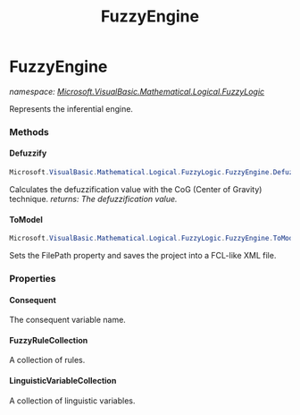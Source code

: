 ﻿---
title: FuzzyEngine
---

# FuzzyEngine
_namespace: [Microsoft.VisualBasic.Mathematical.Logical.FuzzyLogic](N-Microsoft.VisualBasic.Mathematical.Logical.FuzzyLogic.html)_

Represents the inferential engine.

### Methods

#### Defuzzify
```csharp
Microsoft.VisualBasic.Mathematical.Logical.FuzzyLogic.FuzzyEngine.Defuzzify
```
Calculates the defuzzification value with the CoG (Center of Gravity) technique.
_returns: The defuzzification value._

#### ToModel
```csharp
Microsoft.VisualBasic.Mathematical.Logical.FuzzyLogic.FuzzyEngine.ToModel
```
Sets the FilePath property and saves the project into a FCL-like XML file.



### Properties

#### Consequent
The consequent variable name.
#### FuzzyRuleCollection
A collection of rules.
#### LinguisticVariableCollection
A collection of linguistic variables.

